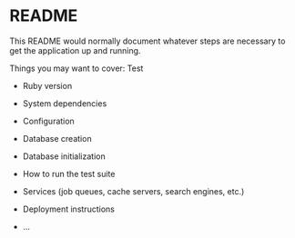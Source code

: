 # README

This README would normally document whatever steps are necessary to get the
application up and running.

Things you may want to cover: Test

- Ruby version

- System dependencies

- Configuration

- Database creation

- Database initialization

- How to run the test suite

- Services (job queues, cache servers, search engines, etc.)

- Deployment instructions

- ...

